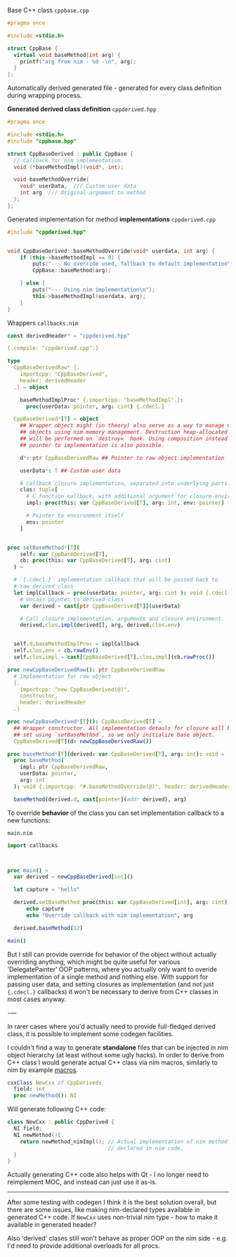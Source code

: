 Base C++ class `cppbase.cpp`

```cpp
#pragma once

#include <stdio.h>

struct CppBase {
  virtual void baseMethod(int arg) {
    printf("arg from nim - %d -\n", arg);
  }
};
```

Automatically derived generated file - generated for every class definition during wrapping process.

**Generated derived class definition** `cppderived.hpp`

```cpp
#pragma once

#include <stdio.h>
#include "cppbase.hpp"

struct CppBaseDerived : public CppBase {
  // Callback for nim implementation.
  void (*baseMethodImpl)(void*, int);

  void baseMethodOverride(
    void* userData,  /// Custom user data
    int arg  /// Original argument to method
  );
};
```

Generated implementation for method **implementations** `cppderived.cpp`

```cpp
#include "cppderived.hpp"


void CppBaseDerived::baseMethodOverride(void* userdata, int arg) {
    if (this->baseMethodImpl == 0) {
        puts("--- No override used, fallback to default implementation\n");
        CppBase::baseMethod(arg);

    } else {
        puts("--- Using nim implementation\n");
        this->baseMethodImpl(userdata, arg);
    }
}
```

Wrappers `callbacks.nim`

```nim
const derivedHeader* = "cppderived.hpp"

{.compile: "cppderived.cpp".}

type
  CppBaseDerivedRaw* {.
    importcpp: "CppBaseDerived",
    header: derivedHeader
  .} = object

    baseMethodImplProc* {.importcpp: "baseMethodImpl".}:
      proc(userData: pointer, arg: cint) {.cdecl.}

  CppBaseDerived*[T] = object
    ## Wrapper object might (in theory) also serve as a way to manage CPP
    ## objects using nim memory management. Destruction heap-allocated object
    ## will be performed on `destroy=` hook. Using composition instead of
    ## pointer to implementation is also possible.

    d*: ptr CppBaseDerivedRaw ## Pointer to raw object implementation

    userData*: T ## Custom user data

    # Callback closure implementation, separated into underlying parts.
    clos: tuple[
      # C function callback, with additional argument for closure environment
      impl: proc(this: var CppBaseDerived[T], arg: int, env: pointer) {.cdecl.},

      # Pointer to environment itself
      env: pointer
    ]


proc setBaseMethod*[T](
    self: var CppBaseDerived[T],
    cb: proc(this: var CppBaseDerived[T], arg: cint)
  ) =

  # `{.cdecl.}` implementation callback that will be passed back to
  # raw derived class
  let implCallback = proc(userData: pointer, arg: cint ): void {.cdecl.} =
    # Uncast pointer to derived class
    var derived = cast[ptr CppBaseDerived[T]](userData)

    # Call closure implementation, arguments and closure environment.
    derived.clos.impl(derived[], arg, derived.clos.env)


  self.d.baseMethodImplProc = implCallback
  self.clos.env = cb.rawEnv()
  self.clos.impl = cast[CppBaseDerived[T].clos.impl](cb.rawProc())

proc newCppBaseDerivedRaw(): ptr CppBaseDerivedRaw
  # Implementation for raw object
  {.
    importcpp: "new CppBaseDerived(@)",
    constructor,
    header: derivedHeader
  .}

proc newCppBaseDerived*[T](): CppBaseDerived[T] =
  ## Wrapper constructor. All implementation detauls for closure will be
  ## set using `setBaseMethod`, so we only initialize base object.
  CppBaseDerived[T](d: newCppBaseDerivedRaw())

proc baseMethod*[T](derived: var CppBaseDerived[T], arg: int): void =
  proc baseMethod(
    impl: ptr CppBaseDerivedRaw,
    userData: pointer,
    arg: int
  ): void {.importcpp: "#.baseMethodOverride(@)", header: derivedHeader.}

  baseMethod(derived.d, cast[pointer](addr derived), arg)
```

To override **behavior** of the class you can set implementation callback to a new functions:

`main.nim`

```nim
import callbacks



proc main() =
  var derived = newCppBaseDerived[int]()

  let capture = "hello"

  derived.setBaseMethod proc(this: var CppBaseDerived[int], arg: cint) =
      echo capture
      echo "Override callback with nim implementation", arg

  derived.baseMethod(12)

main()
```

But I still can provide override for behavior of the object without actually overriding anything, which might be quite useful for various 'DelegatePainter' OOP patterns, where you actually only want to overide implementation of a single method and nothing else. With support for passing user data, and setting closures as implementation (and not just `{.cdecl.}` callbacks) it won't be necessary to derive from C++ classes in most cases anyway.

-&#x2014;

In rarer cases where you'd actually need to provide full-fledged derived class, it is possible to implement some codegen facilities.

I couldn't find a way to generate **standalone** files that can be injected in nim object hierarchy (at least without some ugly hacks). In order to derive from C++ class I would generate actual C++ class via nim macros, similarly to nim by example [macros](https://nim-by-example.github.io/macros/).

```nim
cxxClass NewCxx of CppDerived:
  field: int
  proc newMethod(): NI
```

Will generate following C++ code:

```cpp
class NewCxx : public CppDerived {
  NI field;
  NI newMethod(){
    return newMethod_nimImpl(); // Actual implementation of nim method is
                                // declared in nim code.
  }
}
```

Actually generating C++ code also helps with Qt - I no longer need to reimplement MOC, and instead can just use it as-is.

---

After some testing with codegen I think it is the best solution overall, but there are some issues, like making nim-declared types available in generated C++ code. If `NewCxx` uses non-trivial nim type - how to make it available in generated header?

Also 'derived' clases still won't behave as proper OOP on the nim side - e.g. I'd need to provide additional overloads for all procs.
